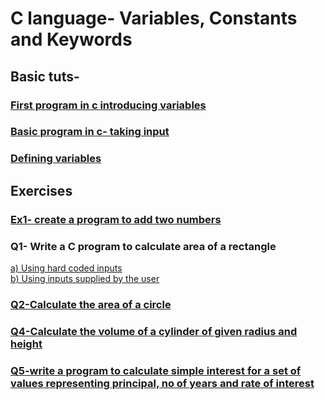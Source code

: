 # C language- Variables, Constants and Keywords
## Basic tuts-
### <a href="first.c"> First program in c introducing variables</a>
### <a href="second.c"> Basic program in c- taking input</a>
### <a href="variables.c"> Defining variables</a>

## Exercises
### <a href="ex1.c">Ex1- create a program to add two numbers</a>

### Q1- Write a C program to calculate area of a rectangle

<a href="que1.c">a) Using hard coded inputs</a>
<br>
<a href="que2.c"> b) Using inputs supplied by the user</a>

### <a href="que3.c">Q2-Calculate the area of a circle</a>
### <a href="que4.c">Q4-Calculate the volume of a cylinder of given radius and height</a>

### <a href="que5.c">Q5-write a program to calculate simple interest for a set of values representing principal, no of years and rate of interest</a>
